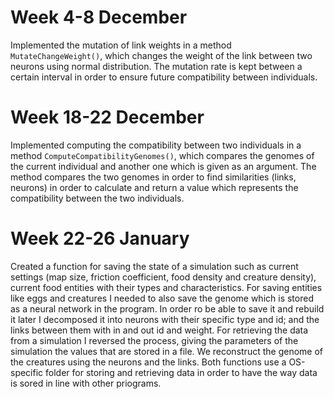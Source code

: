 # Week 4-8 December
Implemented the mutation of link weights in a method `MutateChangeWeight()`, which changes the weight of the link between two neurons using normal distribution. The mutation rate is kept between a certain interval in order to ensure future compatibility between individuals.

# Week 18-22 December
Implemented computing the compatibility between two individuals in a method `ComputeCompatibilityGenomes()`, which compares the genomes of the current individual and another one which is given as an argument. The method compares the two genomes in order to find similarities (links, neurons) in order to calculate and return a value which represents the compatibility between the two individuals.

# Week 22-26 January
Created a function for saving the state of a simulation such as current settings (map size, friction coefficient, food density and creature density), current food entities with their types and characteristics. For saving entities like eggs and creatures I needed to also save the genome which is stored as a neural network in the program. In order ro be able to save it and rebuild it later I decomposed it into neurons with their specific type and id; and the links between them with in and out id and weight.
For retrieving the data from a simulation I reversed the process, giving the parameters of the simulation the values that are stored in a file. We reconstruct the genome of the creatures using the neurons and the links.
Both functions use a OS-specific folder for storing and retrieving data in order to have the way data is sored in line with other priograms.
